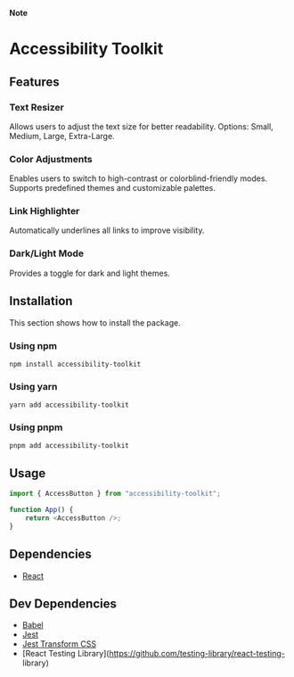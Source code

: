 **Note**

# Accessibility Toolkit

## Features

### Text Resizer
Allows users to adjust the text size for better readability.
Options: Small, Medium, Large, Extra-Large.

### Color Adjustments
Enables users to switch to high-contrast or colorblind-friendly modes.
Supports predefined themes and customizable palettes.

### Link Highlighter
Automatically underlines all links to improve visibility.

### Dark/Light Mode
Provides a toggle for dark and light themes.


## Installation
This section shows how to install the package.

### Using npm
```
npm install accessibility-toolkit
```

### Using yarn
```
yarn add accessibility-toolkit
```
### Using pnpm
```
pnpm add accessibility-toolkit
```
## Usage
```js
import { AccessButton } from "accessibility-toolkit";

function App() {
    return <AccessButton />;
}
```
## Dependencies
- [React](https://github.com/facebook/react)
## Dev Dependencies
- [Babel](https://github.com/babel/babel)
- [Jest](https://github.com/jestjs/jest)
- [Jest Transform CSS](https://github.com/dferber90/jest-transform-css)
- [React Testing Library](https://github.com/testing-library/react-testing-
library)